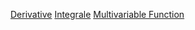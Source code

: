 [Derivative](Derivative.md)
[Integrale](Integral.md)
<a href="Multivariable Function.md">Multivariable Function</a>

